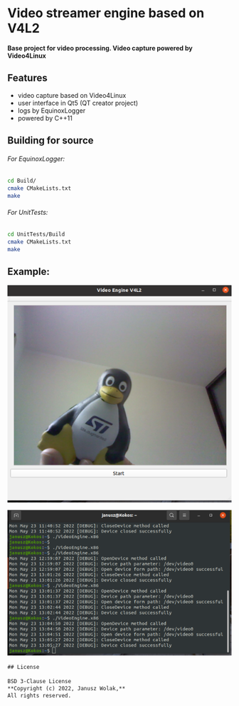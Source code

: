 # Video streamer engine based on V4L2
**Base project for video processing. Video capture powered by Video4Linux**

## Features

- video capture based on Video4Linux
- user interface in Qt5 (QT creator project)
- logs by EquinoxLogger
- powered by C++11


## Building for source

###### For EquinoxLogger:

```sh
cd Build/
cmake CMakeLists.txt
make
```

###### For UnitTests:

```sh
cd UnitTests/Build
cmake CMakeLists.txt
make
```
## Example:

[![N|Solid](https://raw.githubusercontent.com/jwolak/Video-Streamer-Engine/main/VideoEngineScreen_1.png?token=GHSAT0AAAAAABUI7IMTZUD7XND44YLDNUR4YULTLJA)](https://nodesource.com/products/nsolid)

[![N|Solid](https://raw.githubusercontent.com/jwolak/Video-Streamer-Engine/main/VideoEngineScreen_2.png?token=GHSAT0AAAAAABUI7IMTISRQGWDJT2FYJ4ZAYULN4WQ)](https://nodesource.com/products/nsolid)
```
## License

BSD 3-Clause License
**Copyright (c) 2022, Janusz Wolak,**
All rights reserved.


